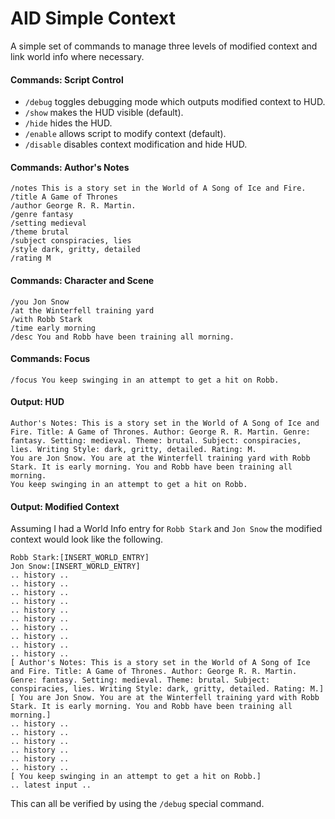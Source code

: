 # AID Simple Context
A simple set of commands to manage three levels of modified context and link world info where necessary.

#### Commands: Script Control
* `/debug` toggles debugging mode which outputs modified context to HUD.
* `/show` makes the HUD visible (default).
* `/hide` hides the HUD.
* `/enable` allows script to modify context (default).
* `/disable` disables context modification and hide HUD.

#### Commands: Author's Notes 
```
/notes This is a story set in the World of A Song of Ice and Fire.
/title A Game of Thrones
/author George R. R. Martin.
/genre fantasy
/setting medieval
/theme brutal
/subject conspiracies, lies
/style dark, gritty, detailed
/rating M
```

#### Commands: Character and Scene
```
/you Jon Snow
/at the Winterfell training yard
/with Robb Stark
/time early morning
/desc You and Robb have been training all morning.
```

#### Commands: Focus
```
/focus You keep swinging in an attempt to get a hit on Robb.
```

#### Output: HUD
```
Author's Notes: This is a story set in the World of A Song of Ice and Fire. Title: A Game of Thrones. Author: George R. R. Martin. Genre: fantasy. Setting: medieval. Theme: brutal. Subject: conspiracies, lies. Writing Style: dark, gritty, detailed. Rating: M.
You are Jon Snow. You are at the Winterfell training yard with Robb Stark. It is early morning. You and Robb have been training all morning.
You keep swinging in an attempt to get a hit on Robb.
```

#### Output: Modified Context

Assuming I had a World Info entry for `Robb Stark` and `Jon Snow` the modified context would look like the following.

```
Robb Stark:[INSERT_WORLD_ENTRY]
Jon Snow:[INSERT_WORLD_ENTRY]
.. history ..
.. history ..
.. history ..
.. history ..
.. history ..
.. history ..
.. history ..
.. history ..
.. history ..
.. history ..
[ Author's Notes: This is a story set in the World of A Song of Ice and Fire. Title: A Game of Thrones. Author: George R. R. Martin. Genre: fantasy. Setting: medieval. Theme: brutal. Subject: conspiracies, lies. Writing Style: dark, gritty, detailed. Rating: M.]
[ You are Jon Snow. You are at the Winterfell training yard with Robb Stark. It is early morning. You and Robb have been training all morning.]
.. history ..
.. history ..
.. history ..
.. history ..
.. history ..
.. history ..
[ You keep swinging in an attempt to get a hit on Robb.]
.. latest input ..
```

This can all be verified by using the `/debug` special command.